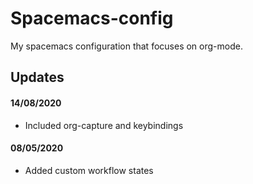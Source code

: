 # Spacemacs-config
My spacemacs configuration that focuses on org-mode. 

## Updates
#### 14/08/2020
  - Included org-capture and keybindings
#### 08/05/2020
  - Added custom workflow states
